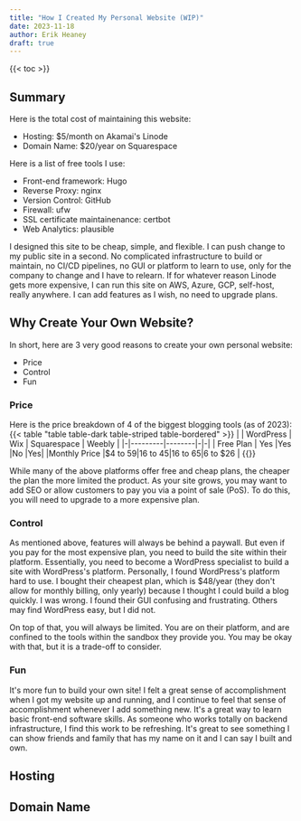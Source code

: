 ```yaml
---
title: "How I Created My Personal Website (WIP)"
date: 2023-11-18
author: Erik Heaney
draft: true
---
```

{{< toc >}}
## Summary
Here is the total cost of maintaining this website:
* Hosting: $5/month on Akamai's Linode
* Domain Name: $20/year on Squarespace

Here is a list of free tools I use:
* Front-end framework: Hugo
* Reverse Proxy: nginx
* Version Control: GitHub
* Firewall: ufw
* SSL certificate maintainenance: certbot
* Web Analytics: plausible

I designed this site to be cheap, simple, and flexible. I can push change to my public site in a second. No complicated infrastructure to build or maintain, no CI/CD pipelines, no GUI or platform to learn to use, only for the company to change and I have to relearn. If for whatever reason Linode gets more expensive, I can run this site on AWS, Azure, GCP, self-host, really anywhere. I can add features as I wish, no need to upgrade plans.

## Why Create Your Own Website?
In short, here are 3 very good reasons to create your own personal website:
* Price
* Control
* Fun

### Price
Here is the price breakdown of 4 of the biggest blogging tools (as of 2023): 
{{< table "table table-dark table-striped table-bordered" >}}
| | WordPress | Wix | Squarespace | Weebly |
|-|---------|--------|-|-|
| Free Plan | Yes |Yes |No |Yes|
|Monthly Price |$4 to $59 |$16 to $45 |$16 to $65 |$6 to $26 |
{{</table>}}

While many of the above platforms offer free and cheap plans, the cheaper the plan the more limited the product. As your site grows, you may want to add SEO or allow customers to pay you via a point of sale (PoS). To do this, you will need to upgrade to a more expensive plan. 

### Control
As mentioned above, features will always be behind a paywall. But even if you pay for the most expensive plan, you need to build the site within their platform. Essentially, you need to become a WordPress specialist to build a site with WordPress's platform. Personally, I found WordPress's platform hard to use. I bought their cheapest plan, which is $48/year (they don't allow for monthly billing, only yearly) because I thought I could build a blog quickly. I was wrong. I found their GUI confusing and frustrating. Others may find WordPress easy, but I did not. 

On top of that, you will always be limited. You are on their platform, and are confined to the tools within the sandbox they provide you. You may be okay with that, but it is a trade-off to consider.

### Fun
It's more fun to build your own site! I felt a great sense of accomplishment when I got my website up and running, and I continue to feel that sense of accomplishment whenever I add something new. It's a great way to learn basic front-end software skills. As someone who works totally on backend infrastructure, I find this work to be refreshing. It's great to see something I can show friends and family that has my name on it and I can say I built and own. 

## Hosting


## Domain Name

## 
